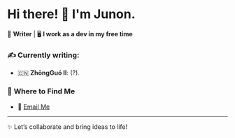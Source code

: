 # Hi there! 👋 I'm Junon.

🎨 **Writer** | 🖥️ **I work as a dev in my free time**
### ✍️ **Currently writing:** 

- 🇨🇳 **ZhōngGuó II**: (?).

### 🔗 **Where to Find Me**
- 📧 [Email Me](mailto:junon.txt@gmail.com)

---

✨ Let’s collaborate and bring ideas to life!
